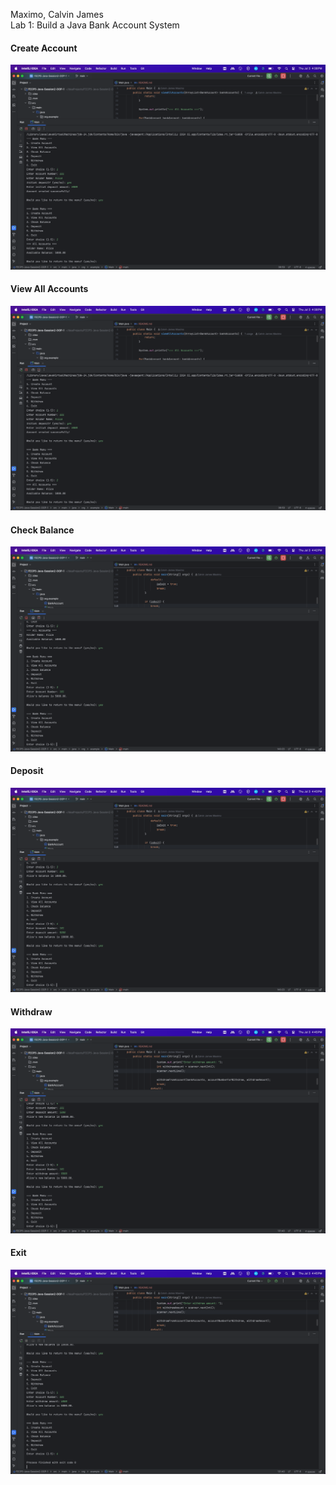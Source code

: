 Maximo, Calvin James<br>
Lab 1: Build a Java Bank Account System
#### Create Account
![img.png](img.png)
#### View All Accounts
![img.png](img.png)
#### Check Balance
![img_1.png](img_1.png)
#### Deposit
![img_2.png](img_2.png)
#### Withdraw
![img_3.png](img_3.png)
#### Exit
![img_4.png](img_4.png)